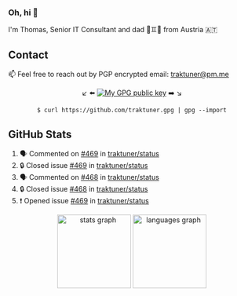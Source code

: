 ### Oh, hi 👋

I'm Thomas, Senior IT Consultant and dad 👶♊️👶 from Austria 🇦🇹

<!--
**traktuner/traktuner** is a ✨ _special_ ✨ repository because its `README.md` (this file) appears on your GitHub profile.

Here are some ideas to get you started:

- 🔭 I’m currently working on ...
- 🌱 I’m currently learning ...
- 👯 I’m looking to collaborate on ...
- 🤔 I’m looking for help with ...
- 💬 Ask me about ...
- 📫 How to reach me: ...
- 😄 Pronouns: ...
- ⚡ Fun fact: ...
-->

## Contact
📫 Feel free to reach out by PGP encrypted email:
traktuner@pm.me

<div align="center" markdown="1">

↙️ ⬅️ [![My GPG public key](https://img.shields.io/badge/PGP%20public%20key-6D4AFF?style=for-the-badge)](https://github.com/traktuner.gpg) ➡️ ↘️

```shell
$ curl https://github.com/traktuner.gpg | gpg --import
```

</div>

## GitHub Stats
<!--START_SECTION:activity-->
1. 🗣 Commented on [#469](https://github.com/traktuner/status/issues/469#issuecomment-2524109909) in [traktuner/status](https://github.com/traktuner/status)
2. 🔒 Closed issue [#469](https://github.com/traktuner/status/issues/469) in [traktuner/status](https://github.com/traktuner/status)
3. 🗣 Commented on [#468](https://github.com/traktuner/status/issues/468#issuecomment-2524109499) in [traktuner/status](https://github.com/traktuner/status)
4. 🔒 Closed issue [#468](https://github.com/traktuner/status/issues/468) in [traktuner/status](https://github.com/traktuner/status)
5. ❗ Opened issue [#469](https://github.com/traktuner/status/issues/469) in [traktuner/status](https://github.com/traktuner/status)
<!--END_SECTION:activity-->

<div align="center">
  <img src="https://github-readme-stats.vercel.app/api?username=traktuner&hide_title=false&hide_rank=false&show_icons=true&include_all_commits=true&count_private=true&disable_animations=false&theme=dracula&locale=en&hide_border=false&order=1" height="150" alt="stats graph"  />
  <img src="https://github-readme-stats.vercel.app/api/top-langs?username=traktuner&locale=en&hide_title=false&layout=compact&card_width=320&langs_count=5&theme=dracula&hide_border=false&order=2" height="150" alt="languages graph"  />
</div>
